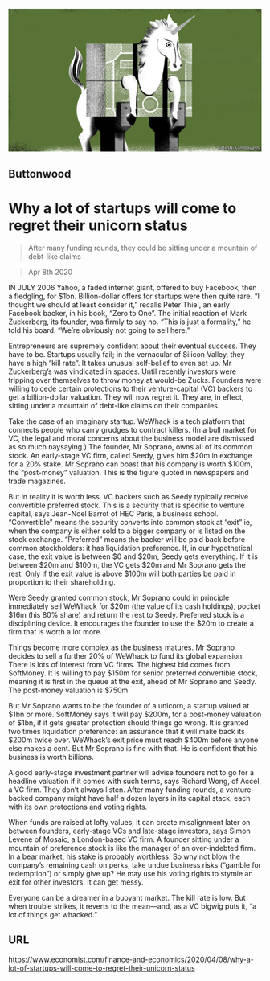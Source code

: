 ![](./images/20200411_FND002_0.jpg)

## Buttonwood

# Why a lot of startups will come to regret their unicorn status

> After many funding rounds, they could be sitting under a mountain of debt-like claims

> Apr 8th 2020

IN JULY 2006 Yahoo, a faded internet giant, offered to buy Facebook, then a fledgling, for $1bn. Billion-dollar offers for startups were then quite rare. “I thought we should at least consider it,” recalls Peter Thiel, an early Facebook backer, in his book, “Zero to One”. The initial reaction of Mark Zuckerberg, its founder, was firmly to say no. “This is just a formality,” he told his board. “We’re obviously not going to sell here.”

Entrepreneurs are supremely confident about their eventual success. They have to be. Startups usually fail; in the vernacular of Silicon Valley, they have a high “kill rate”. It takes unusual self-belief to even set up. Mr Zuckerberg’s was vindicated in spades. Until recently investors were tripping over themselves to throw money at would-be Zucks. Founders were willing to cede certain protections to their venture-capital (VC) backers to get a billion-dollar valuation. They will now regret it. They are, in effect, sitting under a mountain of debt-like claims on their companies.

Take the case of an imaginary startup. WeWhack is a tech platform that connects people who carry grudges to contract killers. (In a bull market for VC, the legal and moral concerns about the business model are dismissed as so much naysaying.) The founder, Mr Soprano, owns all of its common stock. An early-stage VC firm, called Seedy, gives him $20m in exchange for a 20% stake. Mr Soprano can boast that his company is worth $100m, the “post-money” valuation. This is the figure quoted in newspapers and trade magazines.

But in reality it is worth less. VC backers such as Seedy typically receive convertible preferred stock. This is a security that is specific to venture capital, says Jean-Noel Barrot of HEC Paris, a business school. “Convertible” means the security converts into common stock at “exit” ie, when the company is either sold to a bigger company or is listed on the stock exchange. “Preferred” means the backer will be paid back before common stockholders: it has liquidation preference. If, in our hypothetical case, the exit value is between $0 and $20m, Seedy gets everything. If it is between $20m and $100m, the VC gets $20m and Mr Soprano gets the rest. Only if the exit value is above $100m will both parties be paid in proportion to their shareholding.

Were Seedy granted common stock, Mr Soprano could in principle immediately sell WeWhack for $20m (the value of its cash holdings), pocket $16m (his 80% share) and return the rest to Seedy. Preferred stock is a disciplining device. It encourages the founder to use the $20m to create a firm that is worth a lot more.

Things become more complex as the business matures. Mr Soprano decides to sell a further 20% of WeWhack to fund its global expansion. There is lots of interest from VC firms. The highest bid comes from SoftMoney. It is willing to pay $150m for senior preferred convertible stock, meaning it is first in the queue at the exit, ahead of Mr Soprano and Seedy. The post-money valuation is $750m.

But Mr Soprano wants to be the founder of a unicorn, a startup valued at $1bn or more. SoftMoney says it will pay $200m, for a post-money valuation of $1bn, if it gets greater protection should things go wrong. It is granted two times liquidation preference: an assurance that it will make back its $200m twice over. WeWhack’s exit price must reach $400m before anyone else makes a cent. But Mr Soprano is fine with that. He is confident that his business is worth billions.

A good early-stage investment partner will advise founders not to go for a headline valuation if it comes with such terms, says Richard Wong, of Accel, a VC firm. They don’t always listen. After many funding rounds, a venture-backed company might have half a dozen layers in its capital stack, each with its own protections and voting rights.

When funds are raised at lofty values, it can create misalignment later on between founders, early-stage VCs and late-stage investors, says Simon Levene of Mosaic, a London-based VC firm. A founder sitting under a mountain of preference stock is like the manager of an over-indebted firm. In a bear market, his stake is probably worthless. So why not blow the company’s remaining cash on perks, take undue business risks (“gamble for redemption”) or simply give up? He may use his voting rights to stymie an exit for other investors. It can get messy.

Everyone can be a dreamer in a buoyant market. The kill rate is low. But when trouble strikes, it reverts to the mean—and, as a VC bigwig puts it, “a lot of things get whacked.”

## URL

https://www.economist.com/finance-and-economics/2020/04/08/why-a-lot-of-startups-will-come-to-regret-their-unicorn-status
